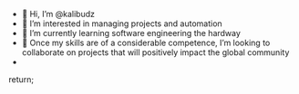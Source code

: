 - 👋 Hi, I’m @kalibudz
- 👀 I’m interested in managing projects and automation
- 🌱 I’m currently learning software engineering the hardway
- 💞️ Once my skills are of a considerable competence, I’m looking to collaborate on projects that will positively impact the global community
- 

return;
